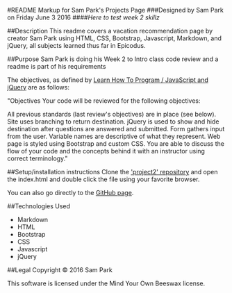 #README Markup for Sam Park's Projects Page
###Designed by Sam Park on Friday June 3 2016
####_Here to test week 2 skillz_

##Description
This readme covers a vacation recommendation page by creator Sam Park using HTML, CSS, Bootstrap, Javascript, Markdown, and jQuery, all subjects learned thus far in Epicodus.


##Purpose
Sam Park is doing his Week 2 to Intro class code review and a readme is part of his requirements

The objectives, as defined by [Learn How To Program / JavaScript and jQuery](https://www.learnhowtoprogram.com/intro-to-programming/javascript-and-jquery-c950c9ce-679c-4678-ab1f-11881b766e22/javascript-and-jquery-independent-project) are as follows:

"Objectives
Your code will be reviewed for the following objectives:

All previous standards (last review's objectives) are in place (see below).
Site uses branching to return destination.
jQuery is used to show and hide destination after questions are answered and submitted.
Form gathers input from the user.
Variable names are descriptive of what they represent.
Web page is styled using Bootstrap and custom CSS.
You are able to discuss the flow of your code and the concepts behind it with an instructor using correct terminology."

##Setup/installation instructions
Clone the ['project2' repository](https://github.com/sampark18/project2) and open the index.html and double click the file using your favorite browser.

You can also go directly to the [GitHub page](http://sampark18.github.io/project2/).

##Technologies Used
* Markdown
* HTML
* Bootstrap
* CSS
* Javascript
* jQuery

##Legal
Copyright &copy; 2016 Sam Park

This software is licensed under the Mind Your Own Beeswax license.
